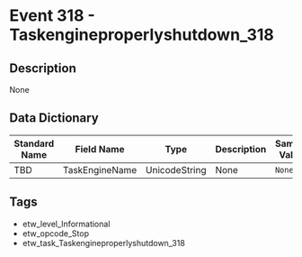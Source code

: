 # Event 318 - Taskengineproperlyshutdown_318

## Description
None

## Data Dictionary
|Standard Name|Field Name|Type|Description|Sample Value|
|---|---|---|---|---|
|TBD|TaskEngineName|UnicodeString|None|`None`|

## Tags
* etw_level_Informational
* etw_opcode_Stop
* etw_task_Taskengineproperlyshutdown_318